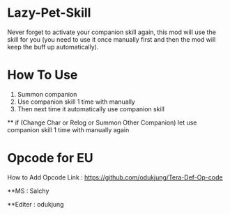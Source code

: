 # Lazy-Pet-Skill
Never forget to activate your companion skill again, this mod will use the skill for you (you need to use it once manually first and then the mod will keep the buff up automatically).

# How To Use
1. Summon companion
2. Use companion skill 1 time with manually
3. Then next time it automatically use companion skill

** if (Change Char or Relog or Summon Other Companion) let use companion skill 1 time with manually again

# Opcode for EU
How to Add Opcode
Link : https://github.com/odukjung/Tera-Def-Op-code


**MS : Salchy

**Editer : odukjung
